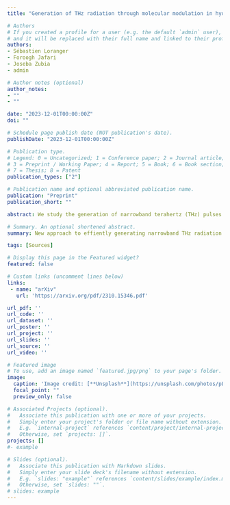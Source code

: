 ```yaml
---
title: "Generation of THz radiation through molecular modulation in hydrogen-filled hybrid anti-resonant fibers"

# Authors
# If you created a profile for a user (e.g. the default `admin` user), write the username (folder name) here 
# and it will be replaced with their full name and linked to their profile.
authors:
- Sébastien Loranger
- Foroogh Jafari
- Joseba Zubia
- admin

# Author notes (optional)
author_notes:
- ""
- ""

date: "2023-12-01T00:00:00Z"
doi: ""

# Schedule page publish date (NOT publication's date).
publishDate: "2023-12-01T00:00:00Z"

# Publication type.
# Legend: 0 = Uncategorized; 1 = Conference paper; 2 = Journal article;
# 3 = Preprint / Working Paper; 4 = Report; 5 = Book; 6 = Book section;
# 7 = Thesis; 8 = Patent
publication_types: ["2"]

# Publication name and optional abbreviated publication name.
publication: "Preprint"
publication_short: ""

abstract: We study the generation of narrowband terahertz (THz) pulses by stimulated Raman scattering and molecular modulation in hydrogen-filled hybrid hollow-core fibers. Using a judicious combination of materials and transverse structures, this waveguide design enables simultaneous confinement of optical and THz signals with reasonably low attenuation, as well as high nonlinear overlap. The THz pulses are then generated as the second Stokes band of a ns-long near-infrared pump pulse, aided by Raman coherence waves excited in the gaseous core by the beat-note created by the pump and its first Stokes band. Optimization of the fiber characteristics facilitates phase matching between the corresponding transitions and coherence waves while avoiding coherent gain suppression, resulting in potential optical-to-THz conversion efficiencies up to 60%, as confirmed by rigorous numerical modelling under ideal zero-loss conditions. When the current optical material constraints are considered, however, the attainable efficiencies relax to 0.2%, a still competitive value compared to other systems. The approach is in principle power and energy scalable, as well as tunable in the 1 – 10 THz range without any spectral gaps, thereby opening new pathways to the development of fiber-based THz sources complementary to other mature technologies such as quantum cascade lasers.

# Summary. An optional shortened abstract.
summary: New approach to effiently generating narrowband THz radiation! 

tags: [Sources]

# Display this page in the Featured widget?
featured: false

# Custom links (uncomment lines below)
links:
 - name: "arXiv"
   url: 'https://arxiv.org/pdf/2310.15346.pdf'

url_pdf: ''
url_code: ''
url_dataset: ''
url_poster: ''
url_project: ''
url_slides: ''
url_source: ''
url_video: ''

# Featured image
# To use, add an image named `featured.jpg/png` to your page's folder. 
image:
  caption: 'Image credit: [**Unsplash**](https://unsplash.com/photos/pLCdAaMFLTE)'
  focal_point: ""
  preview_only: false

# Associated Projects (optional).
#   Associate this publication with one or more of your projects.
#   Simply enter your project's folder or file name without extension.
#   E.g. `internal-project` references `content/project/internal-project/index.md`.
#   Otherwise, set `projects: []`.
projects: []
#- example

# Slides (optional).
#   Associate this publication with Markdown slides.
#   Simply enter your slide deck's filename without extension.
#   E.g. `slides: "example"` references `content/slides/example/index.md`.
#   Otherwise, set `slides: ""`.
# slides: example
---
```


